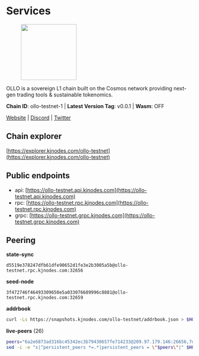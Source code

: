 # Services

<figure><img src="https://raw.githubusercontent.com/kj89/testnet_manuals/main/pingpub/logos/ollo.png" width="150" alt=""><figcaption></figcaption></figure>

OLLO is a sovereign L1 chain built on the Cosmos network providing  next-gen trading tools & sustainable tokenomics.

**Chain ID**: ollo-testnet-1 | **Latest Version Tag**: v0.0.1 | **Wasm**: OFF

[Website](https://www.ollostation.zone) | [Discord](https://discord.com/invite/GxBqZ9mSSm) | [Twitter](https://twitter.com/OLLOStation)




## Chain explorer
[https://explorer.kjnodes.com/ollo-testnet](https://explorer.kjnodes.com/ollo-testnet)

## Public endpoints

* api: [https://ollo-testnet.api.kjnodes.com](https://ollo-testnet.api.kjnodes.com)
* rpc: [https://ollo-testnet.rpc.kjnodes.com](https://ollo-testnet.rpc.kjnodes.com)
* grpc: [https://ollo-testnet.grpc.kjnodes.com](https://ollo-testnet.grpc.kjnodes.com)

## Peering

**state-sync**

```text
d5519e378247dfb61dfe90652d1fe3e2b3005a5b@ollo-testnet.rpc.kjnodes.com:32656
```

**seed-node**

```text
3f472746f46493309650e5a033076689996c8881@ollo-testnet.rpc.kjnodes.com:32659
```

**addrbook**
```bash
curl -Ls https://snapshots.kjnodes.com/ollo-testnet/addrbook.json > $HOME/.ollo/config/addrbook.json
```

**live-peers** (26)
```bash
peers="6a2e6873ad316bc45342ec3b79430657fe714233@209.97.179.146:26656,7dc63d58dccf6777206d5cdbc1ec1b9ba5221bd5@65.108.97.58:15656,771cfca799033e327511b25ae77784e02818d77f@65.108.101.4:23486,b1c40c092d4c889d14ac8db36621c114f811d797@65.109.92.241:22046,da8d3ca8e1c147f0037b1c43ad3de7174f5ec1b7@209.145.59.224:26656,05918d047ed268852b4ad767f9e5caa8238602ba@185.190.140.81:32656,a99fc4e81770ca32d574cac2e8680dccc9b55f74@18.144.61.148:26656,d5519e378247dfb61dfe90652d1fe3e2b3005a5b@65.109.68.190:32656,536c816c0d32ceb601fcf047284f65dc68c0513a@65.21.134.202:26626,0f99f7481a1b49701866ddbdfe71dc3b2fd792d8@109.123.244.56:26626,2a8f0fada8b8b71b8154cf30ce44aebea1b5fe3d@162.19.238.122:26656,43da48176665407ebbe40f809a0ec2c84ab0579e@65.109.24.121:26656,a553ae4af55d127300dd707a46e715b47a82610a@65.21.131.215:26626,dba5e8b41c4e369418f83a449966e4eb7ca05cd4@65.109.23.114:18156,3ea40f63890f10272201edf96d2a49e197e52091@65.108.105.48:18156,ad204b3422acb2e9a364941e540c99203ec22c5c@212.23.222.93:26656,7349272f712e713a957bf5349930e3439e98b518@167.235.27.69:20656,42beefd08b5f8580177d1506220db3a548090262@65.108.195.29:26116,517786f9e5e9caf196fed64c2130528e0ef59643@65.109.70.23:18156,1cc735dffbe3861336f07bf9f1bc29c42e0e4a55@37.187.78.201:32656,9865c6e15faced6643adc228e3a59744e1b4e277@116.203.29.162:46656,dd577d8f2e997d7e70495640aff124ddb70d1a21@95.217.192.222:26656,cadc2b601a188aedbe4156a6eb5a81e00770bcfc@65.108.219.110:26656,6fb1ca4b01926c43fb28f5eadc4710d0e7df8624@176.126.87.165:26656,5c2a752c9b1952dbed075c56c600c3a79b58c395@195.3.220.135:27006,8c4a28db4a9f4a37725d504d6f87fb5e1aee0266@49.12.216.13:46656"
sed -i -e "s|^persistent_peers *=.*|persistent_peers = \"$peers\"|" $HOME/.ollo/config/config.toml
```

